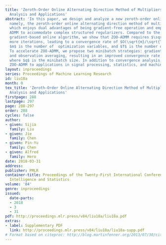 ```yaml
---
title: 'Zeroth-Order Online Alternating Direction Method of Multipliers: Convergence
  Analysis and Applications'
abstract: 'In this paper, we design and analyze a new zeroth-order online algorithm,
  namely, the zeroth-order online alternating direction method of multipliers (ZOO-ADMM),
  which enjoys dual advantages of being gradient-free operation and employing the
  ADMM to accommodate complex structured regularizers. Compared to the first-order
  gradient-based online algorithm, we show that ZOO-ADMM requires $\sqrt{m}$ times
  more iterations, leading to a convergence rate of $O(\sqrt{m}/\sqrt{T})$, where
  $m$ is the number of  optimization variables, and $T$ is the number of iterations.
  To accelerate ZOO-ADMM, we propose two minibatch strategies: gradient sample averaging
  and observation averaging, resulting in an improved convergence rate of $O(\sqrt{1+q^{-1}m}/\sqrt{T})$,
  where $q$ is the minibatch size. In addition to convergence analysis, we also demonstrate
  ZOO-ADMM to applications in signal processing, statistics, and machine learning.'
layout: inproceedings
series: Proceedings of Machine Learning Research
id: liu18a
month: 0
tex_title: 'Zeroth-Order Online Alternating Direction Method of Multipliers: Convergence
  Analysis and Applications'
firstpage: 288
lastpage: 297
page: 288-297
order: 288
cycles: false
author:
- given: Sijia
  family: Liu
- given: Jie
  family: Chen
- given: Pin-Yu
  family: Chen
- given: Alfred
  family: Hero
date: 2018-03-31
address: 
publisher: PMLR
container-title: Proceedings of the Twenty-First International Conference on Artficial
  Intelligence and Statistics
volume: '84'
genre: inproceedings
issued:
  date-parts:
  - 2018
  - 3
  - 31
pdf: http://proceedings.mlr.press/v84/liu18a/liu18a.pdf
extras:
- label: Supplementary PDF
  link: http://proceedings.mlr.press/v84/liu18a/liu18a-supp.pdf
# Format based on citeproc: http://blog.martinfenner.org/2013/07/30/citeproc-yaml-for-bibliographies/
---
```

